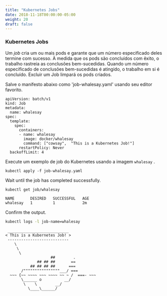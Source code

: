 ```yaml
---
title: "Kubernetes Jobs"
date: 2018-11-18T00:00:00-05:00
weight: 20
draft: false
---
```


### Kubernetes Jobs

Um _job_ cria um ou mais pods e garante que um número especificado deles termine com sucesso. À medida que os pods são concluídos com êxito, o trabalho rastreia as conclusões bem-sucedidas. Quando um número especificado de conclusões bem-sucedidas é atingido, o trabalho em si é concluído. Excluir um Job limpará os pods criados.

Salve o manifesto abaixo como 'job-whalesay.yaml' usando seu editor favorito.

```
apiVersion: batch/v1
kind: Job
metadata:
  name: whalesay
spec:
  template:
    spec:
      containers:
      - name: whalesay
        image: docker/whalesay
        command: ["cowsay",  "This is a Kubernetes Job!"]
      restartPolicy: Never
  backoffLimit: 4
```

Execute um exemplo de job do Kubernetes usando a imagem `whalesay` .

```
kubectl apply -f job-whalesay.yaml
```

Wait until the job has completed successfully.

```bash
kubectl get job/whalesay
```

```output
NAME       DESIRED   SUCCESSFUL   AGE
whalesay   1         1            2m
```

Confirm the output.

```bash
kubectl logs -l job-name=whalesay
```

```output
 ___________________________ 
< This is a Kubernetes Job! >
 --------------------------- 
    \
     \
      \     
                    ##        .            
              ## ## ##       ==            
           ## ## ## ##      ===            
       /""""""""""""""""___/ ===        
  ~~~ {~~ ~~~~ ~~~ ~~~~ ~~ ~ /  ===- ~~~   
       \______ o          __/            
        \    \        __/             
          \____\______/   
```